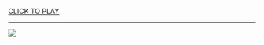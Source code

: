 
<a href="https://premium76.site?title=unblocked_games_76_snow_rider&ref=13M">CLICK TO PLAY</a></h3>
<hr>

<a href="https://premium76.site?title=unblocked_games_76_snow_rider&ref=13M"><img src="https://clearcache.store/games.png"></a>


